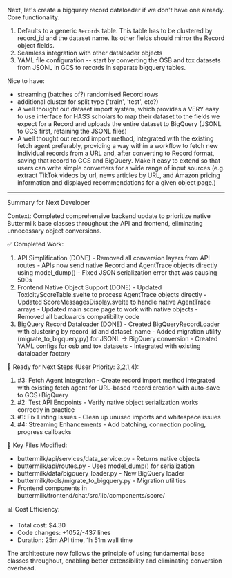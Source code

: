 Next, let's create a bigquery record dataloader if we don't have one already. 
Core functionality:
1. Defaults to a generic `Records` table. This table has to be clustered by record_id and the dataset name. Its other fields should mirror the Record object fields.
2. Seamless integration with other dataloader objects
3. YAML file configuration -- start by converting the OSB and tox datasets from JSONL in GCS to records in separate bigquery tables.

Nice to have:
- streaming (batches of?) randomised Record rows
- additional cluster for split type ('train', 'test', etc?)
- A well thought out dataset import system, which provides a VERY easy to use interface for HASS scholars to map their dataset to the fields we expect for a Record and uploads the entire dataset to BigQuery (JSONL to GCS first, retaining the JSONL files)
- A well thought out record import method, integrated with the existing fetch agent preferably, providing a way within a workflow to fetch new individual records from a URL and, after converting to Record format, saving that record to GCS and BigQuery. Make it easy to extend so that users can write simple converters for a wide range of input sources (e.g. extract TikTok videos by url, news articles by URL, and Amazon pricing information and displayed recommendations for a given object page.)

---
Summary for Next Developer

  Context: Completed comprehensive backend update to prioritize native Buttermilk base classes throughout
  the API and frontend, eliminating unnecessary object conversions.

  ✅ Completed Work:

  1. API Simplification (DONE)
    - Removed all conversion layers from API routes
    - APIs now send native Record and AgentTrace objects directly using model_dump()
    - Fixed JSON serialization error that was causing 500s
  2. Frontend Native Object Support (DONE)
    - Updated ToxicityScoreTable.svelte to process AgentTrace objects directly
    - Updated ScoreMessagesDisplay.svelte to handle native AgentTrace arrays
    - Updated main score page to work with native objects
    - Removed all backwards compatibility code
  3. BigQuery Record Dataloader (DONE)
    - Created BigQueryRecordLoader with clustering by record_id and dataset_name
    - Added migration utility (migrate_to_bigquery.py) for JSONL → BigQuery conversion
    - Created YAML configs for osb and tox datasets
    - Integrated with existing dataloader factory

  🔄 Ready for Next Steps (User Priority: 3,2,1,4):

  1. #3: Fetch Agent Integration - Create record import method integrated with existing fetch agent for
  URL-based record creation with auto-save to GCS+BigQuery
  2. #2: Test API Endpoints - Verify native object serialization works correctly in practice
  3. #1: Fix Linting Issues - Clean up unused imports and whitespace issues
  4. #4: Streaming Enhancements - Add batching, connection pooling, progress callbacks

  🧰 Key Files Modified:

  - buttermilk/api/services/data_service.py - Returns native objects
  - buttermilk/api/routes.py - Uses model_dump() for serialization
  - buttermilk/data/bigquery_loader.py - New BigQuery loader
  - buttermilk/tools/migrate_to_bigquery.py - Migration utilities
  - Frontend components in buttermilk/frontend/chat/src/lib/components/score/

  📊 Cost Efficiency:

  - Total cost: $4.30
  - Code changes: +1052/-437 lines
  - Duration: 25m API time, 1h 51m wall time

  The architecture now follows the principle of using fundamental base classes throughout, enabling better
  extensibility and eliminating conversion overhead.